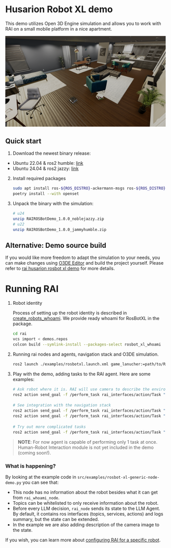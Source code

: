 # Husarion Robot XL demo

This demo utilizes Open 3D Engine simulation and allows you to work with RAI on a small mobile platform in a nice apartment.

![Screenshot1](../imgs/o3deSimulation.png)

## Quick start

1. Download the newest binary release:

- Ubuntu 22.04 & ros2 humble: [link](TODO)
- Ubuntu 24.04 & ros2 jazzy: [link](TODO)

2. Install required packages

   ```bash
   sudo apt install ros-${ROS_DISTRO}-ackermann-msgs ros-${ROS_DISTRO}-gazebo-msgs ros-${ROS_DISTRO}-control-toolbox ros-${ROS_DISTRO}-nav2-bringup
   poetry install --with openset
   ```

3. Unpack the binary with the simulation:

   ```bash
   # u24
   unzip RAIROSBotDemo_1.0.0_noblejazzy.zip
   # u22
   unzip RAIROSBotDemo_1.0.0_jammyhumble.zip
   ```

## Alternative: Demo source build

If you would like more freedom to adapt the simulation to your needs, you can make changes using
[O3DE Editor](https://www.docs.o3de.org/docs/welcome-guide/) and build the project
yourself.
Please refer to [rai husarion rosbot xl demo][rai rosbot demo] for more details.

# Running RAI

1. Robot identity

   Process of setting up the robot identity is described in [create_robots_whoami](../create_robots_whoami.md).
   We provide ready whoami for RosBotXL in the package.

   ```bash
   cd rai
   vcs import < demos.repos
   colcon build --symlink-install --packages-select rosbot_xl_whoami
   ```

2. Running rai nodes and agents, navigation stack and O3DE simulation.

   ```bash
   ros2 launch ./examples/rosbotxl.launch.xml game_lanucher:=path/to/RARAIROSBotXLDemo.GameLauncher
   ```

3. Play with the demo, adding tasks to the RAI agent. Here are some examples:

   ```bash
   # Ask robot where it is. RAI will use camera to describe the environment
   ros2 action send_goal -f /perform_task rai_interfaces/action/Task "{priority: 10, description: '', task: 'Where are you?'}"

   # See integration with the navigation stack
   ros2 action send_goal -f /perform_task rai_interfaces/action/Task "{priority: 10, description: '', task: 'Drive 1 meter forward'}"
   ros2 action send_goal -f /perform_task rai_interfaces/action/Task "{priority: 10, description: '', task: 'Spin 90 degrees'}"

   # Try out more complicated tasks
   ros2 action send_goal -f /perform_task rai_interfaces/action/Task "{priority: 10, description: '', task: ' Drive forward if the path is clear, otherwise backward'}"
   ```

> **NOTE**: For now agent is capable of performing only 1 task at once.
> Human-Robot Interaction module is not yet included in the demo (coming soon!).

### What is happening?

By looking at the example code in `src/examples/rosbot-xl-generic-node-demo.py` you can see that:

- This node has no information about the robot besides what it can get from `rai_whoami_node`.
- Topics can be whitelisted to only receive information about the robot.
- Before every LLM decision, `rai_node` sends its state to the LLM Agent. By default, it contains ros interfaces (topics, services, actions) and logs summary, but the state can be extended.
- In the example we are also adding description of the camera image to the state.

If you wish, you can learn more about [configuring RAI for a specific robot](../create_robots_whoami.md).

[rai rosbot demo]: https://github.com/RobotecAI/rai-rosbot-xl-demo
